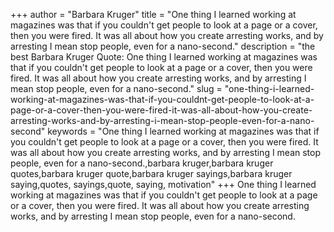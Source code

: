 +++
author = "Barbara Kruger"
title = "One thing I learned working at magazines was that if you couldn't get people to look at a page or a cover, then you were fired. It was all about how you create arresting works, and by arresting I mean stop people, even for a nano-second."
description = "the best Barbara Kruger Quote: One thing I learned working at magazines was that if you couldn't get people to look at a page or a cover, then you were fired. It was all about how you create arresting works, and by arresting I mean stop people, even for a nano-second."
slug = "one-thing-i-learned-working-at-magazines-was-that-if-you-couldnt-get-people-to-look-at-a-page-or-a-cover-then-you-were-fired-it-was-all-about-how-you-create-arresting-works-and-by-arresting-i-mean-stop-people-even-for-a-nano-second"
keywords = "One thing I learned working at magazines was that if you couldn't get people to look at a page or a cover, then you were fired. It was all about how you create arresting works, and by arresting I mean stop people, even for a nano-second.,barbara kruger,barbara kruger quotes,barbara kruger quote,barbara kruger sayings,barbara kruger saying,quotes, sayings,quote, saying, motivation"
+++
One thing I learned working at magazines was that if you couldn't get people to look at a page or a cover, then you were fired. It was all about how you create arresting works, and by arresting I mean stop people, even for a nano-second.
